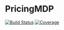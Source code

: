 # PricingMDP

[![Build Status](https://travis-ci.com/BoZenKhaa/PricingMDP.jl.svg?branch=master)](https://travis-ci.com/BoZenKhaa/PricingMDP.jl)
[![Coverage](https://codecov.io/gh/BoZenKhaa/PricingMDP.jl/branch/master/graph/badge.svg)](https://codecov.io/gh/BoZenKhaa/PricingMDP.jl)
